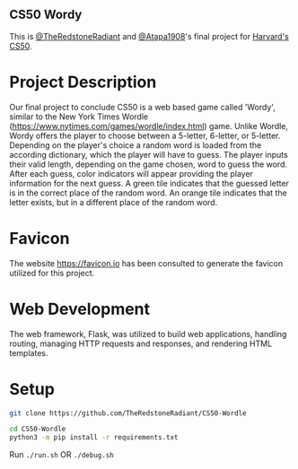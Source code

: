 ## CS50 Wordy

This is [@TheRedstoneRadiant](https://github.com/TheRedstoneRadiant) and [@Atapa1908](Atapa1908)'s final project for [Harvard's CS50](https://cs50.harvard.edu).

# Project Description
Our final project to conclude CS50 is a web based game called 'Wordy', similar to the New York Times Wordle
(https://www.nytimes.com/games/wordle/index.html) game. 
Unlike Wordle, Wordy offers the player to choose between a 5-letter, 6-letter, or 5-letter. Depending on the player's
choice a random word is loaded from the according dictionary, which the player will have to guess. The player inputs
their valid length, depending on the game chosen, word to guess the word. After each guess, color indicators will
appear providing the player information for the next guess. A green tile indicates that the guessed letter is in the
correct place of the random word. An orange tile indicates that the letter exists, but in a different place of the
random word. 

# Favicon
The website https://favicon.io has been consulted to generate the favicon utilized for this project.

# Web Development
The web framework, Flask, was utilized to build web applications, handling routing, managing HTTP requests and responses, and rendering HTML templates. 

# Setup

```bash
git clone https://github.com/TheRedstoneRadiant/CS50-Wordle

cd CS50-Wordle
python3 -m pip install -r requirements.txt
```

Run `./run.sh` OR `./debug.sh`
